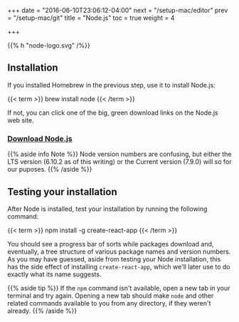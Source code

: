 +++
date = "2016-06-10T23:06:12-04:00"
next = "/setup-mac/editor"
prev = "/setup-mac/git"
title = "Node.js"
toc = true
weight = 4

+++

{{% h "node-logo.svg" /%}}

## Installation
If you installed Homebrew in the previous step, use it to install Node.js:

{{< term >}}
brew install node
{{< /term >}}

If not, you can click one of the big, green download links on the Node.js web site.

### [Download Node.js](http://nodejs.org/)

{{% aside info Note %}}
Node version numbers are confusing, but either the LTS version (6.10.2 as of this writing) or the Current version (7.9.0) will so for our puposes.
{{% /aside %}}

## Testing your installation

After Node is installed, test your installation by running the following command:

{{< term >}}
npm install -g create-react-app
{{< /term >}}

You should see a progress bar of sorts while packages download and, eventually, a tree structure of various package names and version numbers. As you may have guessed, aside from testing your Node installation, this has the side effect of installing `create-react-app`, which we'll later use to do exactly what its name suggests.

{{% aside tip %}}
If the `npm` command isn't available, open a new tab in your terminal and try again. Opening a new tab should make `node` and other related commands available to you from any directory, if they weren't already.
{{% /aside %}}
